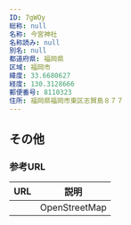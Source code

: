 ```yaml
---
ID: 7gWOy
総称: null
名称: 今宮神社
名称読み: null
別名: null
都道府県: 福岡県
区域: 福岡市
緯度: 33.6680627
経度: 130.3128666
郵便番号: 8110323
住所: 福岡県福岡市東区志賀島８７７
---
```


## その他

### 参考URL

| URL | 説明          |
| --- | ------------- |
|     | OpenStreetMap |
